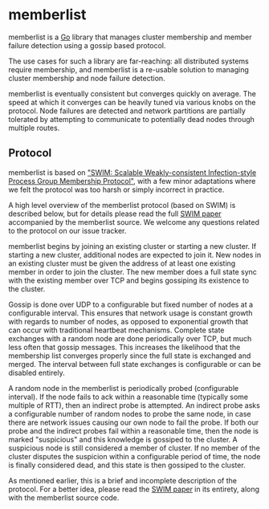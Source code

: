 # memberlist

memberlist is a [Go](http://www.golang.org) library that manages cluster
membership and member failure detection using a gossip based protocol.

The use cases for such a library are far-reaching: all distributed systems
require membership, and memberlist is a re-usable solution to managing
cluster membership and node failure detection.

memberlist is eventually consistent but converges quickly on average.
The speed at which it converges can be heavily tuned via various knobs
on the protocol. Node failures are detected and network partitions are partially
tolerated by attempting to communicate to potentially dead nodes through
multiple routes.

## Protocol

memberlist is based on ["SWIM: Scalable Weakly-consistent Infection-style Process Group Membership Protocol"](http://www.cs.cornell.edu/~asdas/research/dsn02-swim.pdf),
with a few minor adaptations where we felt the protocol was too harsh or
simply incorrect in practice.

A high level overview of the memberlist protocol (based on SWIM) is
described below, but for details please read the full
[SWIM paper](http://www.cs.cornell.edu/~asdas/research/dsn02-swim.pdf)
accompanied by the memberlist source. We welcome any questions related
to the protocol on our issue tracker.

memberlist begins by joining an existing cluster or starting a new
cluster. If starting a new cluster, additional nodes are expected to join
it. New nodes in an existing cluster must be given the address of at
least one existing member in order to join the cluster. The new member
does a full state sync with the existing member over TCP and begins gossiping its
existence to the cluster.

Gossip is done over UDP to a configurable but fixed number of nodes at a
configurable interval. This ensures that network
usage is constant growth with regards to number of nodes, as opposed to
exponential growth that can occur with traditional heartbeat mechanisms.
Complete state exchanges with a random node are done periodically over
TCP, but much less often that gossip messages. This increases the likelihood
that the membership list converges properly since the full state is exchanged
and merged. The interval between full state exchanges is configurable or can
be disabled entirely.

A random node in the memberlist is periodically probed (configurable interval).
If the node fails to ack within a reasonable time (typically some multiple
of RTT), then an indirect probe is attempted. An indirect probe asks a
configurable number of random nodes to probe the same node, in case there
are network issues causing our own node to fail the probe. If both our
probe and the indirect probes fail within a reasonable time, then the
node is marked "suspicious" and this knowledge is gossiped to the cluster.
A suspicious node is still considered a member of cluster. If no member
of the cluster disputes the suspicion within a configurable period of
time, the node is finally considered dead, and this state is then gossiped
to the cluster.

As mentioned earlier, this is a brief and incomplete description of the
protocol. For a better idea, please read the
[SWIM paper](http://www.cs.cornell.edu/~asdas/research/dsn02-swim.pdf)
in its entirety, along with the memberlist source code.
